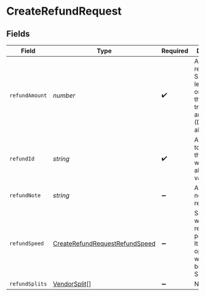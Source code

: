 # CreateRefundRequest


## Fields

| Field                                                                                               | Type                                                                                                | Required                                                                                            | Description                                                                                         |
| --------------------------------------------------------------------------------------------------- | --------------------------------------------------------------------------------------------------- | --------------------------------------------------------------------------------------------------- | --------------------------------------------------------------------------------------------------- |
| `refundAmount`                                                                                      | *number*                                                                                            | :heavy_check_mark:                                                                                  | Amount to be refunded. Should be lesser than or equal to the transaction amount. (Decimals allowed) |
| `refundId`                                                                                          | *string*                                                                                            | :heavy_check_mark:                                                                                  | An unique ID to associate the refund with. Provie alphanumeric values                               |
| `refundNote`                                                                                        | *string*                                                                                            | :heavy_minus_sign:                                                                                  | A refund note for your reference.                                                                   |
| `refundSpeed`                                                                                       | [CreateRefundRequestRefundSpeed](../../models/shared/createrefundrequestrefundspeed.md)             | :heavy_minus_sign:                                                                                  | Speed at which the refund is processed. It's an optional field with default being STANDARD          |
| `refundSplits`                                                                                      | [VendorSplit](../../models/shared/vendorsplit.md)[]                                                 | :heavy_minus_sign:                                                                                  | N/A                                                                                                 |